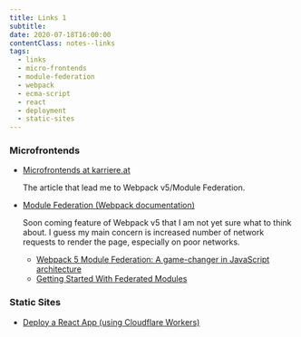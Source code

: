 ```yaml
---
title: Links 1
subtitle:
date: 2020-07-18T16:00:00
contentClass: notes--links
tags:
  - links
  - micro-frontends
  - module-federation
  - webpack
  - ecma-script
  - react
  - deployment
  - static-sites
---
```


### Microfrontends

- [Microfrontends at karriere.at](https://devland.at/a/microfrontends-at-karriere-at)
  
  The article that lead me to Webpack v5/Module Federation.

- [Module Federation (Webpack documentation)](https://webpack.js.org/concepts/module-federation/)
  
  Soon coming feature of Webpack v5 that I am not yet sure what to think about. I guess my main concern is increased number of network requests to render the page, especially on poor networks.

  - [Webpack 5 Module Federation: A game-changer in JavaScript architecture](https://medium.com/swlh/webpack-5-module-federation-a-game-changer-to-javascript-architecture-bcdd30e02669)
  - [Getting Started With Federated Modules](https://module-federation.github.io/blog/get-started)

### Static Sites

- [Deploy a React App (using Cloudflare Workers)](https://developers.cloudflare.com/workers/tutorials/deploy-a-react-app)
